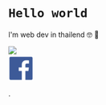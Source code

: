 # `Hello world`

l'm web dev in thailend 🤓 👊

<div>

  <a href="https://github.com/HADE001">
  <img height="180em" src="https://github-readme-stats.vercel.app/api/top-langs/?username=HADE001&layout=compact&langs_count=7&theme=dark&hide_border=true"/>

</div>



<div style="display: inline_block">
<a href="https://www.facebook.com/profile.php?id=100019345741626" target="_blank">
<img width= 50 src="https://raw.githubusercontent.com/devicons/devicon/master/icons/facebook/facebook-plain.svg"></a>
</div>




 .
